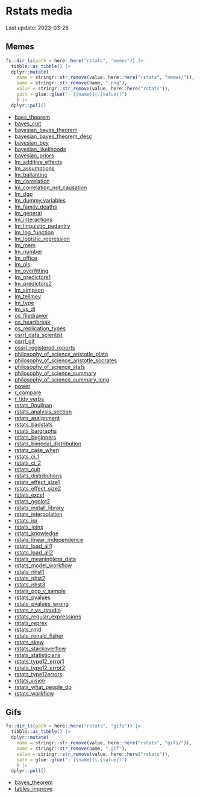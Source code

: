 
# Rstats media

Last update: 2023-03-26

## Memes

``` r
fs::dir_ls(path = here::here("rstats", "memes")) |>
  tibble::as_tibble() |>
  dplyr::mutate(
    name = stringr::str_remove(value, here::here("rstats", "memes/")), 
    name = stringr::str_remove(name, ".png"),
    value = stringr::str_remove(value, here::here("rstats")), 
    path = glue::glue("- [{name}](.{value})")
    ) |>
  dplyr::pull()
```

- [baes_theorem](./memes/baes_theorem.png)
- [bayes_cult](./memes/bayes_cult.png)
- [bayesian_bayes_theorem](./memes/bayesian_bayes_theorem.png)
- [bayesian_bayes_theorem_desc](./memes/bayesian_bayes_theorem_desc.png)
- [bayesian_bey](./memes/bayesian_bey.png)
- [bayesian_likelihoods](./memes/bayesian_likelihoods.png)
- [bayesian_priors](./memes/bayesian_priors.png)
- [lm_additive_effects](./memes/lm_additive_effects.png)
- [lm_assumptions](./memes/lm_assumptions.png)
- [lm_ballantine](./memes/lm_ballantine.png)
- [lm_correlation](./memes/lm_correlation.png)
- [lm_correlation_not_causation](./memes/lm_correlation_not_causation.png)
- [lm_dgp](./memes/lm_dgp.png)
- [lm_dummy_variables](./memes/lm_dummy_variables.png)
- [lm_family_deaths](./memes/lm_family_deaths.png)
- [lm_general](./memes/lm_general.png)
- [lm_interactions](./memes/lm_interactions.png)
- [lm_linguistic_pedantry](./memes/lm_linguistic_pedantry.png)
- [lm_log_function](./memes/lm_log_function.png)
- [lm_logistic_regression](./memes/lm_logistic_regression.png)
- [lm_mem](./memes/lm_mem.png)
- [lm_number](./memes/lm_number.png)
- [lm_office](./memes/lm_office.png)
- [lm_ols](./memes/lm_ols.png)
- [lm_overfitting](./memes/lm_overfitting.png)
- [lm_predictors1](./memes/lm_predictors1.png)
- [lm_predictors2](./memes/lm_predictors2.png)
- [lm_simpson](./memes/lm_simpson.png)
- [lm_tellmey](./memes/lm_tellmey.png)
- [lm_type](./memes/lm_type.png)
- [lm_vs_dl](./memes/lm_vs_dl.png)
- [os_filedrawer](./memes/os_filedrawer.png)
- [os_heartbreak](./memes/os_heartbreak.png)
- [os_replication_types](./memes/os_replication_types.png)
- [osrrl_data_scientist](./memes/osrrl_data_scientist.png)
- [osrrl_git](./memes/osrrl_git.png)
- [ossrl_registered_reports](./memes/ossrl_registered_reports.png)
- [philosophy_of_science_aristotle_plato](./memes/philosophy_of_science_aristotle_plato.png)
- [philosophy_of_science_aristotle_socrates](./memes/philosophy_of_science_aristotle_socrates.png)
- [philosophy_of_science_stats](./memes/philosophy_of_science_stats.png)
- [philosophy_of_science_summary](./memes/philosophy_of_science_summary.png)
- [philosophy_of_science_summary_long](./memes/philosophy_of_science_summary_long.png)
- [power](./memes/power.png)
- [r_compare](./memes/r_compare.png)
- [r_tidy_verbs](./memes/r_tidy_verbs.png)
- [rstats_0nullnan](./memes/rstats_0nullnan.png)
- [rstats_analysis_section](./memes/rstats_analysis_section.png)
- [rstats_assignment](./memes/rstats_assignment.png)
- [rstats_badstats](./memes/rstats_badstats.png)
- [rstats_bargraphs](./memes/rstats_bargraphs.png)
- [rstats_beginners](./memes/rstats_beginners.png)
- [rstats_bimodal_distribution](./memes/rstats_bimodal_distribution.png)
- [rstats_case_when](./memes/rstats_case_when.png)
- [rstats_ci_1](./memes/rstats_ci_1.png)
- [rstats_ci_2](./memes/rstats_ci_2.png)
- [rstats_cult](./memes/rstats_cult.png)
- [rstats_distributions](./memes/rstats_distributions.png)
- [rstats_effect_size1](./memes/rstats_effect_size1.png)
- [rstats_effect_size2](./memes/rstats_effect_size2.png)
- [rstats_excel](./memes/rstats_excel.png)
- [rstats_ggplot2](./memes/rstats_ggplot2.png)
- [rstats_install_library](./memes/rstats_install_library.png)
- [rstats_interpolation](./memes/rstats_interpolation.png)
- [rstats_iqr](./memes/rstats_iqr.png)
- [rstats_joins](./memes/rstats_joins.png)
- [rstats_knowledge](./memes/rstats_knowledge.png)
- [rstats_linear_independence](./memes/rstats_linear_independence.png)
- [rstats_load_all1](./memes/rstats_load_all1.png)
- [rstats_load_all2](./memes/rstats_load_all2.png)
- [rstats_meaningless_data](./memes/rstats_meaningless_data.png)
- [rstats_model_workflow](./memes/rstats_model_workflow.png)
- [rstats_nhst1](./memes/rstats_nhst1.png)
- [rstats_nhst2](./memes/rstats_nhst2.png)
- [rstats_nhst3](./memes/rstats_nhst3.png)
- [rstats_pop_v\_sample](./memes/rstats_pop_v_sample.png)
- [rstats_pvalues](./memes/rstats_pvalues.png)
- [rstats_pvalues_wrong](./memes/rstats_pvalues_wrong.png)
- [rstats_r\_vs_rstudio](./memes/rstats_r_vs_rstudio.png)
- [rstats_regular_expressions](./memes/rstats_regular_expressions.png)
- [rstats_reprex](./memes/rstats_reprex.png)
- [rstats_rmd](./memes/rstats_rmd.png)
- [rstats_ronald_fisher](./memes/rstats_ronald_fisher.png)
- [rstats_skew](./memes/rstats_skew.png)
- [rstats_stackoverflow](./memes/rstats_stackoverflow.png)
- [rstats_statisticians](./memes/rstats_statisticians.png)
- [rstats_type12_error1](./memes/rstats_type12_error1.png)
- [rstats_type12_error2](./memes/rstats_type12_error2.png)
- [rstats_type12errors](./memes/rstats_type12errors.png)
- [rstats_vision](./memes/rstats_vision.png)
- [rstats_what_people_do](./memes/rstats_what_people_do.png)
- [rstats_workflow](./memes/rstats_workflow.png)

## Gifs

``` r
fs::dir_ls(path = here::here("rstats", "gifs")) |>
  tibble::as_tibble() |>
  dplyr::mutate(
    name = stringr::str_remove(value, here::here("rstats", "gifs/")), 
    name = stringr::str_remove(name, ".gif"),
    value = stringr::str_remove(value, here::here("rstats")), 
    path = glue::glue("- [{name}](.{value})")
    ) |>
  dplyr::pull()
```

- [bayes_theorem](./gifs/bayes_theorem.gif)
- [tables_improve](./gifs/tables_improve.gif)

